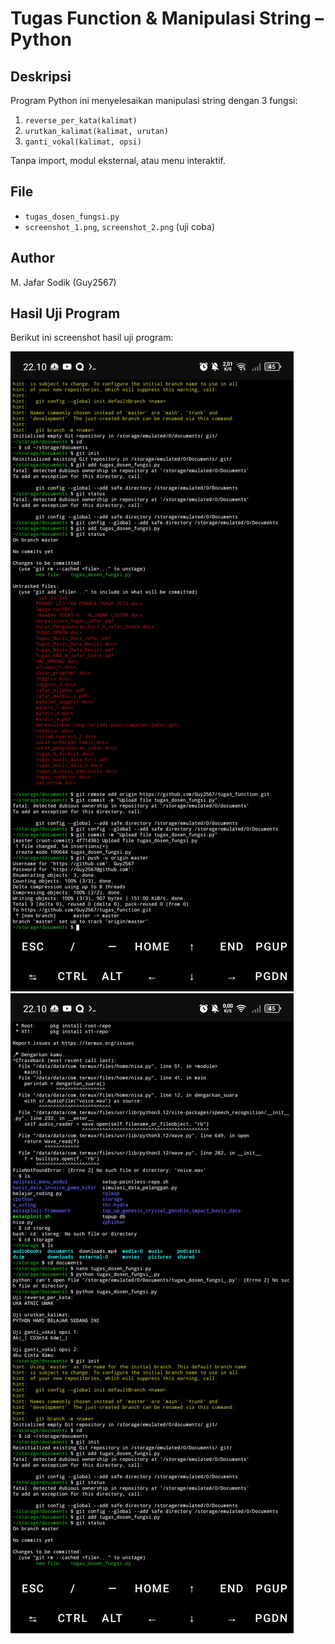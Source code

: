 # Tugas Function & Manipulasi String – Python

## Deskripsi
Program Python ini menyelesaikan manipulasi string dengan 3 fungsi:
1. `reverse_per_kata(kalimat)`
2. `urutkan_kalimat(kalimat, urutan)`
3. `ganti_vokal(kalimat, opsi)`

Tanpa import, modul eksternal, atau menu interaktif.

## File
- `tugas_dosen_fungsi.py`
- `screenshot_1.png`, `screenshot_2.png` (uji coba)

## Author
M. Jafar Sodik (Guy2567)

## Hasil Uji Program
Berikut ini screenshot hasil uji program:

![Hasil Uji 1](hasil_uji_program-function1.jpg)
![Hasil Uji 2](hasil_uji_program-function2.jpg)
